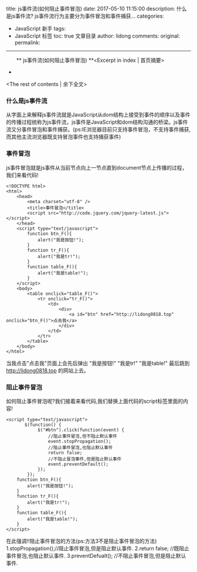 title: js事件流(如何阻止事件冒泡)
date: 2017-05-10 11:15:00
description: 什么是js事件流? js事件流行为主要分为事件冒泡和事件捕获...
categories:
- JavaScript 新手
tags:
- JavaScript 标签
toc: true 文章目录
author: lidong
comments:
original:
permalink: 
---
　　** js事件流(如何阻止事件冒泡) **<Excerpt in index | 首页摘要>
+ <!-- more -->
<The rest of contents | 余下全文>

### 什么是js事件流 ###
从字面上来解释js事件流就是JavaScript从dom结构上接受到事件的顺序以及事件的传播过程统称为js事件流，js事件是JavaScript和dom结构沟通的桥梁。js事件流又分事件冒泡和事件捕获。(ps:IE浏览器目前只支持事件冒泡，不支持事件捕获,而其他主流浏览器既支持冒泡事件也支持捕获事件)

### 事件冒泡 ###
js事件冒泡就是js事件从当前节点向上一节点直到document节点上传播的过程，我们来看代码!
```
<!DOCTYPE html>
<html>
	<head>
		<meta charset="utf-8" />
		<title>事件冒泡</title>
		<script src="http://code.jquery.com/jquery-latest.js"></script>
	</head>
	<script type="text/javascript">
		function btn_F(){
			alert("我是按钮!");
		}
		function tr_F(){
			alert("我是tr!");
		}
		function table_F(){
			alert("我是table!");
		}
	</script>
	<body>
		<table onclick="table_F()">
			<tr onclick="tr_F()">
				<td>
					<div>
						<a id="btn" href="http://lidong0818.top" onclick="btn_F()">点击我</a>
					</div>
				</td>
			</tr>
		</table>
	</body>
</html>
```
当我点击"点击我"页面上会先后弹出 "我是按钮!"   "我是tr!"   "我是table!"  最后跳到 http://lidong0818.top 的网站上去。

### 阻止事件冒泡 ###
如何阻止事件冒泡呢?我们接着来看代码,我们替换上面代码的script标签里面的内容!
```
<script type="text/javascript">
       $(function() {
            $("#btn").click(function(event) {
                //阻止事件冒泡,但不阻止默认事件
                event.stopPropagation();
                //阻止事件冒泡,也阻止默认事件
                return false;
                //不阻止冒泡事件,但是阻止默认事件
                event.preventDefault();
            });
        });
 	function btn_F(){
 		alert("我是按钮!");
 	}
 	function tr_F(){
 		alert("我是tr!");
 	}
 	function table_F(){
 		alert("我是table!");
 	}
</script>
```
在此强调!!阻止事件冒泡的方法(ps:方法3不是阻止事件冒泡的方法)
1.stopPropagation();//阻止事件冒泡,但是阻止默认事件.
2.return false;     //既阻止事件冒泡,也阻止默认事件.
3.preventDefualt(); //不阻止事件冒泡,但是阻止默认事件.
